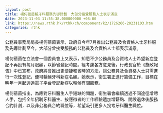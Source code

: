 ```yaml
---
layout: post
title: 楊何蓓茵稱牙科服務先導計劃　大部分接受服務人士表示滿意
date: 2023-11-03 11:55:38.000000000 +08:00
link: https://news.rthk.hk/rthk/ch/component/k2/1726266-20231103.htm
categories: rthk
---
```


公務員事務局局長楊何蓓茵表示，政府自今年7月推出公務員及合資格人士牙科服務先導計劃至今，大部分曾接受服務的公務員及合資格人士都表示滿意。

楊何蓓茵在立法會一個委員會上又表示，知悉不少公務員及合資格人士希望新症登記不再設有每月限額，以節省登記時間。經考慮各方意見後，行政長官於《施政報告》中已宣布，政府將會推出更便捷和省時的方法，讓公務員及合資格人士只需進行一次性登記，便可輪候牙科新症名額。她表示，衞生署正進行籌備工作，目標在明年一月起透過電子平台登記新症以輪候有關服務。

楊何蓓茵指出，為應對牙科醫生人手短缺的問題，衞生署會繼續透過不同途徑增聘人手，包括全年招聘牙科醫生、按應徵者的工作經驗遞加增薪點、開設退休後服務合約計劃，以及非公務員合約職位等，希望吸引更多人投考牙科醫生職位。
